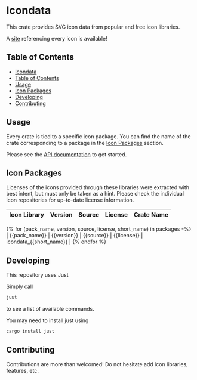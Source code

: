 # Icondata
This crate provides SVG icon data from popular and free icon libraries.

A [site](https://carloskiki.github.io/icondata) referencing every icon is available!

## Table of Contents
- [Icondata](#icondata)
- [Table of Contents](#table-of-contents)
- [Usage](#usage)
- [Icon Packages](#icon-packages)
- [Developing](#developing)
- [Contributing](#contributing)

## Usage
Every crate is tied to a specific icon package. You can find the name of the crate corresponding to a package in the [Icon Packages](#icon-packages) section.

Please see the [API documentation](https://docs.rs/icondata/latest/icondata/) to get started.

## Icon Packages
Licenses of the icons provided through these libraries were extracted with best intent,
but must only be taken as a hint. Please check the individual icon repositories for up-to-date license information.

| Icon Library | Version | Source | License | Crate Name |
| ------------ | ------- | ------ | ------- | ---------- |
{% for (pack_name, version, source, license, short_name) in packages -%}
| {{pack_name}} | {{version}} | {{source}} | {{license}} | icondata_{{short_name}} |
{% endfor %}
## Developing
This repository uses Just

Simply call
```bash
just
```
to see a list of available commands.

You may need to install just using

```bash
cargo install just
```

## Contributing
Contributions are more than welcomed!
Do not hesitate add icon libraries, features, etc.
